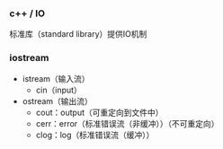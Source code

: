 ### **c++ / IO**
标准库（standard library）提供IO机制
### iostream
+ istream（输入流）
  + cin（input）
+ ostream（输出流）
  + cout：output（可重定向到文件中）
  + cerr：error（标准错误流（非缓冲））（不可重定向）
  + clog：log（标准错误流（缓冲））
